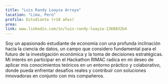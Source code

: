 ```yaml
---
title: "Luis Randy Loayza Arroyo"
location: "Lima, Perú"
profile: Estudiante (+18 años)
area: 
link: www.linkedin.com/in/luis-randy-loayza-1368832b4
---
```


Soy un apasionado estudiante de economía con una profunda inclinación hacia la ciencia de datos, un campo que considero fundamental para el futuro de la investigación económica y la toma de decisiones estratégicas. Mi interés en participar en el Hackathon RIMAC radica en mi deseo de aplicar mis conocimientos teóricos en un entorno práctico y colaborativo, donde pueda enfrentar desafíos reales y contribuir con soluciones innovadoras en conjunto con mis compañeros.
